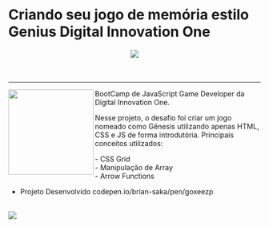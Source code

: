 # Criando seu jogo de memória estilo Genius Digital Innovation One

<div align="center">
  <img  src="https://user-images.githubusercontent.com/79542325/156683659-f2c46e40-dc04-4540-b289-7e8024c62a72.PNG" >
</div>
<br>
<br>

<hr>
  <div>
  <img  height="170px"align="left"src="https://user-images.githubusercontent.com/79542325/156684838-eda6754f-6865-4f06-ac72-13b95b04a6b6.PNG" >
  <p align="left">BootCamp de JavaScript Game Developer da Digital Innovation One.</p>
  <p>Nesse projeto, o desafio foi criar um jogo nomeado como Gênesis utilizando apenas HTML, CSS e JS de forma introdutória.
  Principais conceitos utilizados:<p>
  - CSS Grid<br>
  - Manipulação de Array<br>
  - Arrow Functions
</div>

 - Projeto Desenvolvido
 codepen.io/brian-saka/pen/goxeezp
<br>
  <img src="https://user-images.githubusercontent.com/79542325/156687104-eeda9c07-7c80-4334-bb63-e2878d36a76b.PNG" href="codepen.io/brian-saka/pen/goxeezp">

